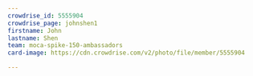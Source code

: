 ```yaml
---
crowdrise_id: 5555904
crowdrise_page: johnshen1
firstname: John
lastname: Shen
team: moca-spike-150-ambassadors
card-image: https://cdn.crowdrise.com/v2/photo/file/member/5555904

---
```

